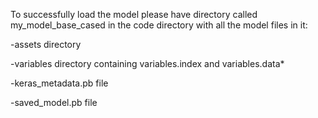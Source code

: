 To successfully load the model please have directory called my_model_base_cased in the code directory with all the model
files in it:

-assets directory

-variables directory containing variables.index and variables.data*

-keras_metadata.pb file

-saved_model.pb file